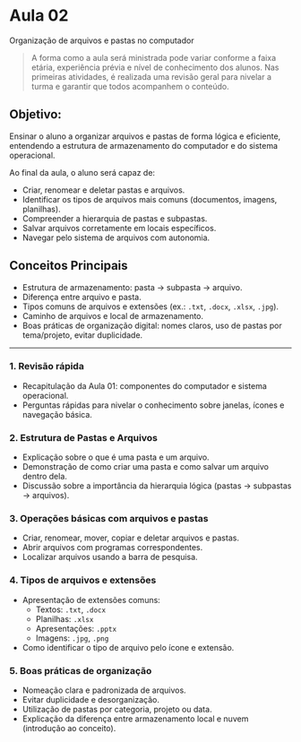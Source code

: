 # Aula 02
Organização de arquivos e pastas no computador

> A forma como a aula será ministrada pode variar conforme a faixa etária, experiência prévia e 
> nível de conhecimento dos alunos. Nas primeiras atividades, é realizada uma revisão geral para 
> nivelar a turma e garantir que todos acompanhem o conteúdo.

## Objetivo:
Ensinar o aluno a organizar arquivos e pastas de forma lógica e eficiente, entendendo a estrutura de armazenamento do computador e do sistema operacional.

Ao final da aula, o aluno será capaz de:
- Criar, renomear e deletar pastas e arquivos.
- Identificar os tipos de arquivos mais comuns (documentos, imagens, planilhas).
- Compreender a hierarquia de pastas e subpastas.
- Salvar arquivos corretamente em locais específicos.
- Navegar pelo sistema de arquivos com autonomia.

## Conceitos Principais
- Estrutura de armazenamento: pasta → subpasta → arquivo.
- Diferença entre arquivo e pasta.
- Tipos comuns de arquivos e extensões (ex.: `.txt`, `.docx`, `.xlsx`, `.jpg`).
- Caminho de arquivos e local de armazenamento.
- Boas práticas de organização digital: nomes claros, uso de pastas por tema/projeto, evitar duplicidade.


---

### 1. Revisão rápida
- Recapitulação da Aula 01: componentes do computador e sistema operacional.
- Perguntas rápidas para nivelar o conhecimento sobre janelas, ícones e navegação básica.

### 2. Estrutura de Pastas e Arquivos
- Explicação sobre o que é uma pasta e um arquivo.
- Demonstração de como criar uma pasta e como salvar um arquivo dentro dela.
- Discussão sobre a importância da hierarquia lógica (pastas -> subpastas -> arquivos).

### 3. Operações básicas com arquivos e pastas
- Criar, renomear, mover, copiar e deletar arquivos e pastas.
- Abrir arquivos com programas correspondentes.
- Localizar arquivos usando a barra de pesquisa.

### 4. Tipos de arquivos e extensões
- Apresentação de extensões comuns:
  - Textos: `.txt`, `.docx`
  - Planilhas: `.xlsx`
  - Apresentações: `.pptx`
  - Imagens: `.jpg`, `.png`
- Como identificar o tipo de arquivo pelo ícone e extensão.

### 5. Boas práticas de organização
- Nomeação clara e padronizada de arquivos.
- Evitar duplicidade e desorganização.
- Utilização de pastas por categoria, projeto ou data.
- Explicação da diferença entre armazenamento local e nuvem (introdução ao conceito).
